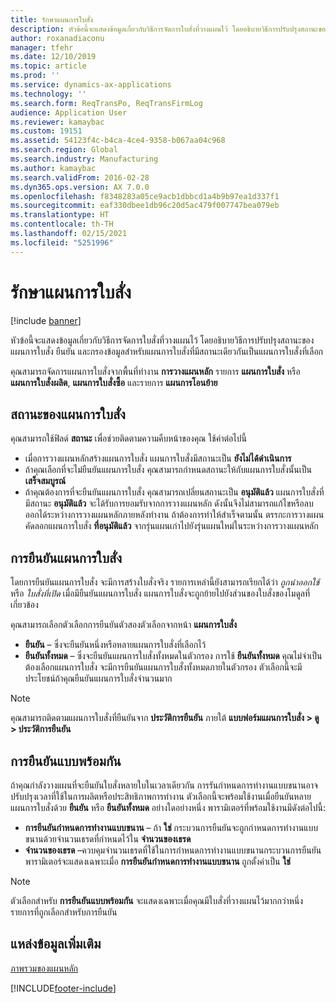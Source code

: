 ```yaml
---
title: รักษาแผนการใบสั่ง
description: หัวข้อนี้จะแสดงข้อมูลเกี่ยวกับวิธีการจัดการใบสั่งที่วางแผนไว้ โดยอธิบายวิธีการปรับปรุงสถานะของแผนการใบสั่ง ยืนยัน และกรองข้อมูลสำหรับแผนการใบสั่งที่มีสถานะเดียวกันเป็นแผนการใบสั่งที่เลือก
author: roxanadiaconu
manager: tfehr
ms.date: 12/10/2019
ms.topic: article
ms.prod: ''
ms.service: dynamics-ax-applications
ms.technology: ''
ms.search.form: ReqTransPo, ReqTransFirmLog
audience: Application User
ms.reviewer: kamaybac
ms.custom: 19151
ms.assetid: 54123f4c-b4ca-4ce4-9358-b067aa04c968
ms.search.region: Global
ms.search.industry: Manufacturing
ms.author: kamaybac
ms.search.validFrom: 2016-02-28
ms.dyn365.ops.version: AX 7.0.0
ms.openlocfilehash: f8348283a05ce9acb1dbbcd1a4b9b97ea1d337f1
ms.sourcegitcommit: eaf330dbee1db96c20d5ac479f007747bea079eb
ms.translationtype: HT
ms.contentlocale: th-TH
ms.lasthandoff: 02/15/2021
ms.locfileid: "5251996"
---
```

# <a name="maintain-planned-orders"></a>รักษาแผนการใบสั่ง

[!include [banner](../includes/banner.md)]

หัวข้อนี้จะแสดงข้อมูลเกี่ยวกับวิธีการจัดการใบสั่งที่วางแผนไว้ โดยอธิบายวิธีการปรับปรุงสถานะของแผนการใบสั่ง ยืนยัน และกรองข้อมูลสำหรับแผนการใบสั่งที่มีสถานะเดียวกันเป็นแผนการใบสั่งที่เลือก

คุณสามารถจัดการแผนการใบสั่งจากพื้นที่ทำงาน **การวางแผนหลัก** รายการ **แผนการใบสั่ง** หรือ **แผนการใบสั่งผลิต**, **แผนการใบสั่งซื้อ** และรายการ **แผนการโอนย้าย** 

## <a name="planned-order-status"></a>สถานะของแผนการใบสั่ง
คุณสามารถใช้ฟิลด์ **สถานะ** เพื่อช่วยติดตามความคืบหน้าของคุณ ใช้ค่าต่อไปนี้

-   เมื่อการวางแผนหลักสร้างแผนการใบสั่ง แผนการใบสั่งมีสถานะเป็น **ยังไม่ได้ดำเนินการ**
-   ถ้าคุณเลือกที่จะไม่ยืนยันแผนการใบสั่ง คุณสามารถกำหนดสถานะให้กับแผนการใบสั่งนั้นเป็น **เสร็จสมบูรณ์**
-   ถ้าคุณต้องการที่จะยืนยันแผนการใบสั่ง คุณสามารถเปลี่ยนสถานะเป็น **อนุมัติแล้ว** แผนการใบสั่งที่มีสถานะ **อนุมัติแล้ว** จะได้รับการยอมรับจากการวางแผนหลัก ดังนั้นจึงไม่สามารถแก้ไขหรือลบออกได้ระหว่างการวางแผนหลักภายหลังทำงาน ถ้าต้องการทำให้สำเร็จตามนั้น ตรรกะการวางแผนคัดลอกแผนการใบสั่ง **ที่อนุมัติแล้ว** จากรุ่นแผนเก่าไปยังรุ่นแผนใหม่ในระหว่างการวางแผนหลัก

## <a name="firming-planned-orders"></a>การยืนยันแผนการใบสั่ง 
โดยการยืนยันแผนการใบสั่ง จะมีการสร้างใบสั่งจริง รายการเหล่านี้ยังสามารถเรียกได้ว่า *ถูกนำออกใช้* หรือ *ใบสั่งที่เปิด* เมื่อมียืนยันแผนการใบสั่ง แผนการใบสั่งจะถูกย้ายไปยังส่วนของใบสั่งของโมดูลที่เกี่ยวข้อง

คุณสามารถเลือกตัวเลือกการยืนยันตัวสองตัวเลือกจากหน้า **แผนการใบสั่ง**

-   **ยืนยัน** – ซึ่งจะยืนยันหนึ่งหรือหลายแผนการใบสั่งที่เลือกไว้
-   **ยืนยันทั้งหมด** – ซึ่งจะยืนยันแผนการใบสั่งทั้งหมดในตัวกรอง การใช้ **ยืนยันทั้งหมด** คุณไม่จำเป็นต้องเลือกแผนการใบสั่ง จะมีการยืนยันแผนการใบสั่งทั้งหมดภายในตัวกรอง ตัวเลือกนี้จะมีประโยชน์ถ้าคุณยืนยันแผนการใบสั่งจำนวนมาก

> [!NOTE]
> คุณสามารถติดตามแผนการใบสั่งที่ยืนยันจาก **ประวัติการยืนยัน** ภายใต้ **แบบฟอร์มแผนการใบสั่ง > ดู > ประวัติการยืนยัน**

## <a name="parallelize-firming"></a>การยืนยันแบบพร้อมกัน
ถ้าคุณกำลังวางแผนที่จะยืนยันใบสั่งหลายใบในเวลาเดียวกัน การรันกำหนดการทำงานแบบขนานอาจปรับปรุงเวลาที่ใช้ในการผลิตหรือประสิทธิภาพการทำงาน ตัวเลือกนี้จะพร้อมใช้งานเมื่อยืนยันหลายแผนการใบสั่งด้วย **ยืนยัน** หรือ **ยืนยันทั้งหมด** อย่างใดอย่างหนึ่ง พารามิเตอร์ที่พร้อมใช้งานมีดังต่อไปนี้:

-   **การยืนยันกำหนดการทำงานแบบขนาน** – ถ้า **ใช่** กระบวนการยืนยันจะถูกกำหนดการทำงานแบบขนานด้วยจำนวนเธรดที่กำหนดไว้ใน **จำนวนของเธรด**
-   **จำนวนของเธรด** –ควบคุมจำนวนเธรดที่ใช้ในการกำหนดการทำงานแบบขนานกระบวนการยืนยัน พารามิเตอร์จะแสดงเฉพาะเมื่อ **การยืนยันกำหนดการทำงานแบบขนาน** ถูกตั้งค่าเป็น **ใช่**

> [!NOTE]
> ตัวเลือกสำหรับ **การยืนยันแบบพร้อมกัน** จะแสดงเฉพาะเมื่อคุณมีใบสั่งที่วางแผนไว้มากกว่าหนึ่งรายการที่ถูกเลือกสำหรับการยืนยัน

<a name="additional-resources"></a>แหล่งข้อมูลเพิ่มเติม
--------

[ภาพรวมของแผนหลัก](master-plans.md)





[!INCLUDE[footer-include](../../includes/footer-banner.md)]